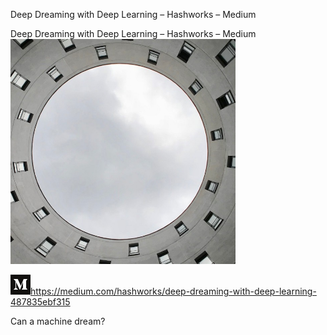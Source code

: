 Deep Dreaming with Deep Learning – Hashworks – Medium

Deep Dreaming with Deep Learning – Hashworks – Medium
![](../_resources/7b38ea4c890669fa8fd9a85b47cff28a.png)

![](../_resources/a59c6579e2ce83f917bf56063cfff56c.png)https://medium.com/hashworks/deep-dreaming-with-deep-learning-487835ebf315

Can a machine dream?